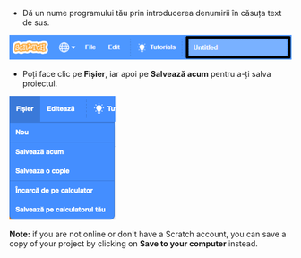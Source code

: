 + Dă un nume programului tău prin introducerea denumirii în căsuța text de sus.

![denumirea proiectului scratch în căsuța text](images/name-annotated.png)

+ Poți face clic pe **Fișier**, iar apoi pe **Salvează acum** pentru a-ți salva proiectul.

![captură de ecran](images/save.png)

**Note:** if you are not online or don't have a Scratch account, you can save a copy of your project by clicking on **Save to your computer** instead.